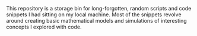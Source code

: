 This repository is a storage bin for long-forgotten, random scripts and code snippets I had sitting on my local machine. Most of the snippets revolve around creating basic mathematical models and simulations of interesting concepts I explored with code.
